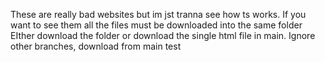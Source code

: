 These are really bad websites but im jst tranna see how ts works.
If you want to see them all the files must be downloaded into the same folder
EIther download the folder or download the single html file in main.
Ignore other branches, download from main
test
